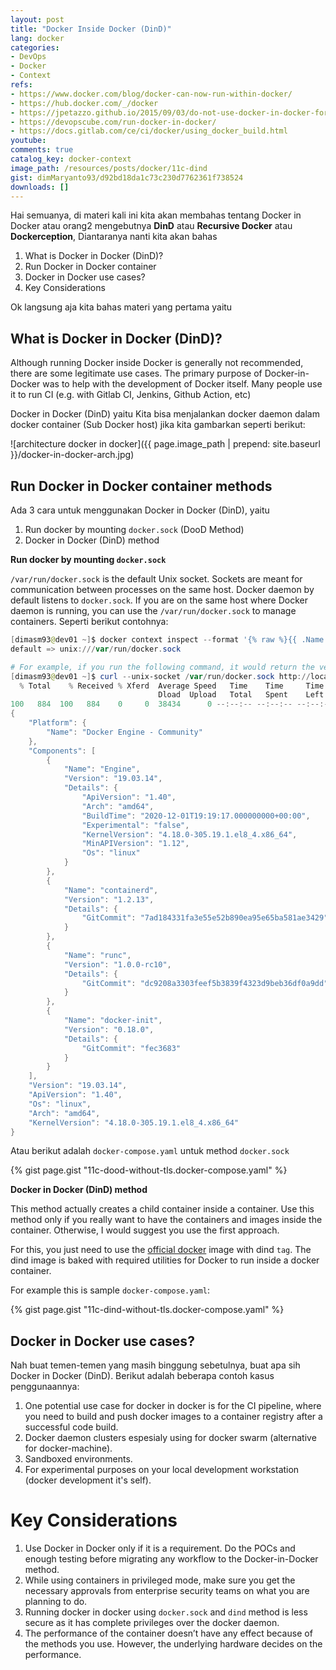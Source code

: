 ```yaml
---
layout: post
title: "Docker Inside Docker (DinD)"
lang: docker
categories:
- DevOps
- Docker
- Context
refs: 
- https://www.docker.com/blog/docker-can-now-run-within-docker/
- https://hub.docker.com/_/docker
- https://jpetazzo.github.io/2015/09/03/do-not-use-docker-in-docker-for-ci/
- https://devopscube.com/run-docker-in-docker/
- https://docs.gitlab.com/ce/ci/docker/using_docker_build.html
youtube: 
comments: true
catalog_key: docker-context
image_path: /resources/posts/docker/11c-dind
gist: dimMaryanto93/d92bd18da1c73c230d7762361f738524
downloads: []
---
```



Hai semuanya, di materi kali ini kita akan membahas tentang Docker in Docker atau orang2 mengebutnya **DinD** atau **Recursive Docker** atau **Dockerception**, Diantaranya nanti kita akan bahas

1. What is Docker in Docker (DinD)?
2. Run Docker in Docker container
3. Docker in Docker use cases?
4. Key Considerations

Ok langsung aja kita bahas materi yang pertama yaitu 

## What is Docker in Docker (DinD)?

Although running Docker inside Docker is generally not recommended, there are some legitimate use cases. The primary purpose of Docker-in-Docker was to help with the development of Docker itself. Many people use it to run CI (e.g. with Gitlab CI, Jenkins, Github Action, etc)

Docker in Docker (DinD) yaitu Kita bisa menjalankan docker daemon dalam docker container (Sub Docker host) jika kita gambarkan seperti berikut:

![architecture docker in docker]({{ page.image_path | prepend: site.baseurl }}/docker-in-docker-arch.jpg)

## Run Docker in Docker container methods

Ada 3 cara untuk menggunakan Docker in Docker (DinD), yaitu

1. Run docker by mounting `docker.sock` (DooD Method)
2. Docker in Docker (DinD) method

**Run docker by mounting `docker.sock`**

`/var/run/docker.sock` is the default Unix socket. Sockets are meant for communication between processes on the same host. Docker daemon by default listens to `docker.sock`. If you are on the same host where Docker daemon is running, you can use the `/var/run/docker.sock` to manage containers. Seperti berikut contohnya:

```powershell
[dimasm93@dev01 ~]$ docker context inspect --format '{% raw %}{{ .Name }} => {{ .Endpoints.docker.Host }}{% endraw %}'
default => unix:///var/run/docker.sock

# For example, if you run the following command, it would return the version of docker engine.
[dimasm93@dev01 ~]$ curl --unix-socket /var/run/docker.sock http://localhost/version | python3 -m json.tool
  % Total    % Received % Xferd  Average Speed   Time    Time     Time  Current
                                 Dload  Upload   Total   Spent    Left  Speed
100   884  100   884    0     0  38434      0 --:--:-- --:--:-- --:--:-- 38434
{
    "Platform": {
        "Name": "Docker Engine - Community"
    },
    "Components": [
        {
            "Name": "Engine",
            "Version": "19.03.14",
            "Details": {
                "ApiVersion": "1.40",
                "Arch": "amd64",
                "BuildTime": "2020-12-01T19:19:17.000000000+00:00",
                "Experimental": "false",
                "KernelVersion": "4.18.0-305.19.1.el8_4.x86_64",
                "MinAPIVersion": "1.12",
                "Os": "linux"
            }
        },
        {
            "Name": "containerd",
            "Version": "1.2.13",
            "Details": {
                "GitCommit": "7ad184331fa3e55e52b890ea95e65ba581ae3429"
            }
        },
        {
            "Name": "runc",
            "Version": "1.0.0-rc10",
            "Details": {
                "GitCommit": "dc9208a3303feef5b3839f4323d9beb36df0a9dd"
            }
        },
        {
            "Name": "docker-init",
            "Version": "0.18.0",
            "Details": {
                "GitCommit": "fec3683"
            }
        }
    ],
    "Version": "19.03.14",
    "ApiVersion": "1.40",
    "Os": "linux",
    "Arch": "amd64",
    "KernelVersion": "4.18.0-305.19.1.el8_4.x86_64"
}
```

Atau berikut adalah `docker-compose.yaml` untuk method `docker.sock`

{% gist page.gist "11c-dood-without-tls.docker-compose.yaml" %}

**Docker in Docker (DinD) method**

This method actually creates a child container inside a container. Use this method only if you really want to have the containers and images inside the container. Otherwise, I would suggest you use the first approach.

For this, you just need to use the [official docker](https://hub.docker.com/_/docker) image with dind `tag`. The dind image is baked with required utilities for Docker to run inside a docker container. 

For example this is sample `docker-compose.yaml`:

{% gist page.gist "11c-dind-without-tls.docker-compose.yaml" %}

## Docker in Docker use cases?

Nah buat temen-temen yang masih binggung sebetulnya, buat apa sih Docker in Docker (DinD). Berikut adalah beberapa contoh kasus penggunaannya:

1. One potential use case for docker in docker is for the CI pipeline, where you need to build and push docker images to a container registry after a successful code build.
2. Docker daemon clusters espesialy using for docker swarm (alternative for docker-machine).
3. Sandboxed environments.
4. For experimental purposes on your local development workstation (docker development it's self).

# Key Considerations

1. Use Docker in Docker only if it is a requirement. Do the POCs and enough testing before migrating any workflow to the Docker-in-Docker method.
2. While using containers in privileged mode, make sure you get the necessary approvals from enterprise security teams on what you are planning to do.
3. Running docker in docker using `docker.sock` and `dind` method is less secure as it has complete privileges over the docker daemon.
4. The performance of the container doesn’t have any effect because of the methods you use. However, the underlying hardware decides on the performance.